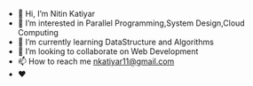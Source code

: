 - 👋 Hi, I’m Nitin Katiyar
- 👀 I’m interested in Parallel Programming,System Design,Cloud Computing 
- 🌱 I’m currently learning DataStructure and Algorithms
- 💞️ I’m looking to collaborate on Web Development
- 📫 How to reach me nkatiyar11@gmail.com
- ❤  

<!---
Nitinkatiyar111/Nitinkatiyar111 is a ✨ special ✨ repository because its `README.md` (this file) appears on your GitHub profile.
You can click the Preview link to take a look at your changes.
--->
